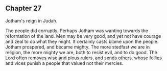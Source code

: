 ## Chapter 27

Jotham's reign in Judah.

The people did corruptly. Perhaps Jotham was wanting towards the reformation of the land. Men may be very good, and yet not have courage and zeal to do what they might. It certainly casts blame upon the people. Jotham prospered, and became mighty. The more stedfast we are in religion, the more mighty we are, both to resist evil, and to do good. The Lord often removes wise and pious rulers, and sends others, whose follies and vices punish a people that valued not their mercies.


